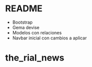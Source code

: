 # README

* Bootstrap
* Gema devise
* Modelos con relaciones
* Navbar inicial con cambios a aplicar
# the_rial_news
